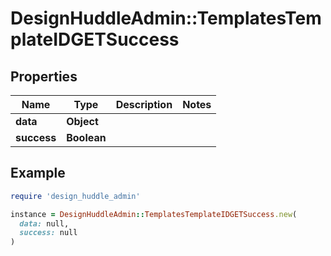 # DesignHuddleAdmin::TemplatesTemplateIDGETSuccess

## Properties

| Name | Type | Description | Notes |
| ---- | ---- | ----------- | ----- |
| **data** | **Object** |  |  |
| **success** | **Boolean** |  |  |

## Example

```ruby
require 'design_huddle_admin'

instance = DesignHuddleAdmin::TemplatesTemplateIDGETSuccess.new(
  data: null,
  success: null
)
```

